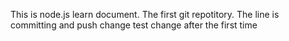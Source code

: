 This is node.js learn document.
The first git repotitory.
The line is committing and push change test change after the first time

